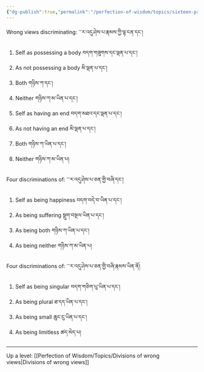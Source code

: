 ```yaml
---
{"dg-publish":true,"permalink":"/perfection-of-wisdom/topics/sixteen-proponents-with-discrimination/"}
---
```


Wrong views discriminating: ་་་ར་འདུ་ཤེས་པ་རྣམས་ཀྱི་ལྟ་ངན་དང༌།
1. Self as possessing a body བདག་གཟུགས་དང་ལྡན་པ་དང༌།
2. As not possessing a body མི་ལྡན་པ་དང༌།
3. Both གཉིས་ཀ་དང༌།
4. Neither གཉིས་ཀ་མ་ཡིན་པ་དང༌།
5. Self as having an end བདག་མཐའ་དང་ལྡན་པ་དང༌།
6. As not having an end མི་ལྡན་པ་དང༌།
7. Both གཉིས་ཀ་ཡིན་པ་དང༌།
8. Neither གཉིས་ཀ་མ་ཡིན་པ།

Four discriminations of: ་་་ར་འདུ་ཤེས་པ་ཅན་གྱི་བཞི་དང༌།
1. Self as being happiness བདག་བདེ་བ་ཡིན་པ་དང༌།
2. As being suffering སྡུག་བསྔལ་ཡིན་པ་དང༌།
3. As being both གཉིས་ཀ་ཡིན་པ་དང༌།
4. As being neither གཉིས་ཀ་མ་ཡིན་པ།

 Four discriminations of: ་་་ར་འདུ་ཤེས་པ་ཅན་གྱི་བཞི་རྣམས་ཡིན་ནོ།
 1. Self as being singular བདག་གཅིག་པུ་ཡིན་པ་དང༌།
 2. As being plural ཐ་དད་ཡིན་པ་དང༌།
 3. As being small ཆུང་ངུ་ཡིན་པ་དང༌།
 4. As being limitless ཚད་མེད་པ།
  

---
Up a level: [[Perfection of Wisdom/Topics/Divisions of wrong views\|Divisions of wrong views]]